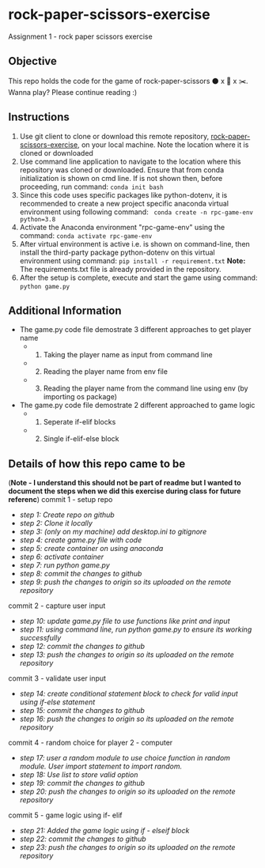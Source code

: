# rock-paper-scissors-exercise
Assignment 1 - rock paper scissors exercise

## Objective
This repo holds the code for the game of rock-paper-scissors :black_circle: x :page_facing_up: x :scissors:.  Wanna play? Please continue reading :) 

## Instructions
1. Use git client to clone or download this remote repository, [rock-paper-scissors-exercise](https://github.com/psk264/rock-paper-scissors-exercise), on your local machine.  Note the location where it is cloned or downloaded
2. Use command line application to navigate to the location where this repository was cloned or downloaded.  Ensure that <base> from conda initialization is shown on cmd line.  If <base> is not shown then, before proceeding, run command:
 ```conda init bash```
3. Since this code uses specific packages like python-dotenv, it is recommended to create a new project specific anaconda virtual environment using following command:
``` conda create -n rpc-game-env python=3.8```
4. Activate the Anaconda environment "rpc-game-env" using the command:
```conda activate rpc-game-env```
5. After virtual environment is active i.e. <rpc-game-env> is shown on command-line, then install the third-party package python-dotenv on this virtual environment using command:
```pip install -r requirement.txt```
**Note:** The requirements.txt file is already provided in the repository.
6. After the setup is complete, execute and start the game using command:
```python game.py```

## Additional Information
* The game.py code file demostrate 3 different approaches to get player name
  * 1. Taking the player name as input from command line
  * 2. Reading the player name from env file
  * 3. Reading the player name from the command line using env (by importing os package)
* The game.py code file demostrate 2 different approached to game logic
  * 1. Seperate if-elif blocks
  * 2. Single if-elif-else block 


## Details of how this repo came to be 
(**Note - I understand this should not be part of readme but I wanted to document the steps when we did this exercise during class for future referenc**)
commit 1 - setup repo
* _step 1: Create repo on github_
* _step 2: Clone it locally_
* _step 3: (only on my machine) add desktop.ini to gitignore_
* _step 4: create game.py file with code_
* _step 5: create container on using anaconda_
* _step 6: activate container_
* _step 7: run python game.py_
* _step 8: commit the changes to github_
* _step 9: push the changes to origin so its uploaded on the remote repository_

commit 2 - capture user input
* _step 10: update game.py file to use functions like print and input_
* _step 11: using command line, run python game.py to ensure its working successfully_
* _step 12: commit the changes to github_
* _step 13: push the changes to origin so its uploaded on the remote repository_

commit 3 - validate user input
* _step 14: create conditional statement block to check for valid input using if-else statement_
* _step 15: commit the changes to github_
* _step 16: push the changes to origin so its uploaded on the remote repository_

commit 4 - random choice for player 2 - computer
* _step 17: user a random module to use choice function in random module.  User import statement to import random._
* _step 18: Use list to store valid option_
* _step 19: commit the changes to github_
* _step 20: push the changes to origin so its uploaded on the remote repository_

commit 5 - game logic using if- elif
* _step 21: Added the game logic using if - elseif block_
* _step 22: commit the changes to github_
* _step 23: push the changes to origin so its uploaded on the remote repository_
